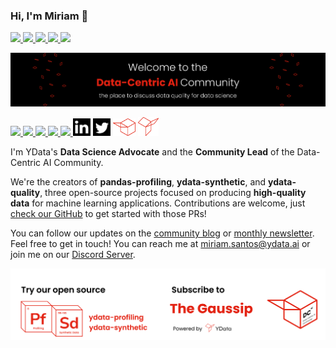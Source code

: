 ### Hi, I'm Miriam 👋
<!--[![](https://img.shields.io/badge/Medium-12100E?style=for-the-badge&logo=medium&logoColor=white)](https://medium.com/username)-->
<!-- LinkedIn-->
<a href="www.linkedin.com/in/miriamseoanesantos/">
    <img src="https://img.shields.io/badge/linkedin-%230077B5.svg?style=for-the-badge&logo=linkedin" />
</a>
<!-- Twitter-->
<a href="https://twitter.com/miriamspsantos">
    <img src="https://img.shields.io/badge/Twitter-1DA1F2?style=for-the-badge&logo=twitter&logoColor=white" />
</a>
<!-- ResearchGate-->
<a href="https://www.researchgate.net/profile/Miriam-Santos-7">
    <img src="https://img.shields.io/badge/ResearchGate-00CCBB.svg?&style=for-the-badge&logo=ResearchGate&logoColor=white" />
</a>
<!-- Google Scholar-->
<a href="https://scholar.google.com/citations?user=isaI6u8AAAAJ&hl=en">
    <img src="https://img.shields.io/static/v1?style=for-the-badge&message=Google+Scholar&color=4285F4&logo=Google+Scholar&logoColor=FFFFFF&label=" />
</a>
<!-- ORCID-->
<a href="https://orcid.org/0000-0002-5912-963X">
    <img src="https://img.shields.io/badge/-ORCID-A6CE39?logo=orcid&logoColor=white&style=for-the-badge" />
</a>

![banner_dcai](img/banner_dcai.png)
<!-- Discord-->
<a href="https://discord.gg/mw7xjJ7b7s">
    <img src="https://img.shields.io/badge/Discord-7289DA?style=for-the-badge&logo=discord&logoColor=white" />
</a>
<!-- Youtube-->
<a href="https://www.youtube.com/channel/UC9kgR_2mkvnve73mTtAR6Jg">
    <img src="https://img.shields.io/badge/YouTube-FF0000?style=for-the-badge&logo=youtube&logoColor=white" />
</a>
<!-- YData Profiling-->
<a href="https://github.com/ydataai/pandas-profiling">
    <img src="https://img.shields.io/badge/ydata%20profiling-%23121011.svg?style=for-the-badge&logo=github&logoColor=white" />
</a>
<!--<img src="https://img.shields.io/github/stars/ydataai/pandas-profiling?color=black&style=for-the-badge&label=★" /> -->
<!-- YData Synthetic-->
<a href="https://github.com/ydataai/ydata-synthetic">
    <img src="https://img.shields.io/badge/ydata%20synthetic-%23121011.svg?style=for-the-badge&logo=github&logoColor=white" />
</a>
<!-- YData Synthetic-->
<a href="https://github.com/ydataai/ydata-synthetic">
    <img src="https://img.shields.io/badge/ydata%20quality-%23121011.svg?style=for-the-badge&logo=github&logoColor=white" />
</a>
<!-- href="https://img.shields.io/github/stars/ydataai/ydata-synthetic?color=black&style=for-the-badge&label=★" -->
<a href="https://www.linkedin.com/company/75424487/admin/"><img height="28" src="img/ld.png"/></a>
<!-- LinkedIn-->
<!--<a href="https://www.linkedin.com/company/75424487/admin/">
    <img src="https://img.shields.io/badge/linkedin-%230077B5.svg?style=for-the-badge&logo=linkedin" />
</a>-->
<!--<a href="https://twitter.com/YData_ai">
    <img src="https://img.shields.io/badge/Twitter-1DA1F2?style=for-the-badge&logo=twitter&logoColor=white" />
</a>-->
<a href="https://twitter.com/YData_ai"><img height="28" src="img/tw.png"/></a>
<a href="https://datacentricai.community"><img height="28" src="img/dcai.png"/></a>
<a href="https://ydata.ai"><img height="30" src="img/ydata_nbg.png"/></a>
<!-- 
[![](https://img.shields.io/badge/Python-3776AB?style=for-the-badge&logo=python&logoColor=white)]()
[![](https://img.shields.io/badge/Notion-000000?style=for-the-badge&logo=notion&logoColor=white)]() -->

I'm YData's **Data Science Advocate** and the **Community Lead** of the Data-Centric AI Community.

We're the creators of **pandas-profiling**, **ydata-synthetic**, and **ydata-quality**, three open-source projects focused on producing **high-quality data** for machine learning applications. Contributions are welcome, just [check our GitHub](https://github.com/ydataai) to get started with those PRs!

You can follow our updates on the [community blog](https://datacentricai.community) or [monthly newsletter](https://datacentricai.community/#newsletter). Feel free to get in touch! You can reach me at miriam.santos@ydata.ai or join me on our [Discord Server](https://discord.gg/mw7xjJ7b7s).


![footer:dcai](img/footer-dcai.png)